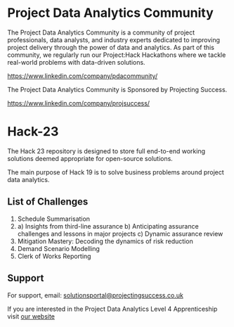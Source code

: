 # Project Data Analytics Community

The Project Data Analytics Community is a community of project professionals, data analysts, and industry experts dedicated to improving project delivery through the power of data and analytics. As part of this community, we regularly run our Project:Hack Hackathons where we tackle real-world problems with data-driven solutions.

https://www.linkedin.com/company/pdacommunity/

The Project Data Analytics Community is Sponsored by Projecting Success.

https://www.linkedin.com/company/projsuccess/

# Hack-23

The Hack 23 repository is designed to store full end-to-end working solutions deemed appropriate for open-source solutions.

The main purpose of Hack 19 is to solve business problems around project data analytics.

## List of Challenges
1.  Schedule Summarisation
2.  a)  Insights from third-line assurance
    b)  Anticipating assurance challenges and lessons in major projects
    c)  Dynamic assurance review
3.  Mitigation Mastery: Decoding the dynamics of risk reduction
4.  Demand Scenario Modelling
5.  Clerk of Works Reporting

## Support

For support, email: solutionsportal@projectingsuccess.co.uk

If you are interested in the Project Data Analytics Level 4 Apprenticeship visit [our website](https://projectingsuccess.co.uk/training-development/)
